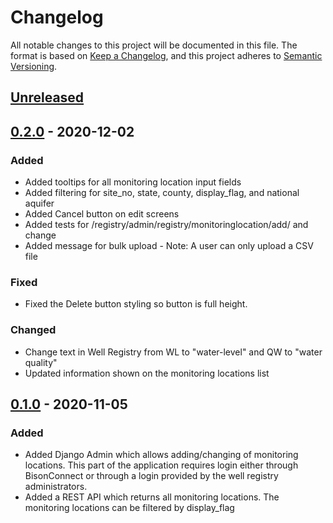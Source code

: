 # Changelog
All notable changes to this project will be documented in this file.
The format is based on [Keep a Changelog](https://keepachangelog.com/en/1.0.0/),
and this project adheres to [Semantic Versioning](https://semver.org/spec/v2.0.0.html).

## [Unreleased](https://github.com/ACWI-SOGW/well_registry_management/compare/wellregistry-0.2.0...master)

## [0.2.0](https://github.com/ACWI-SOGW/well_registry_management/compare/wellregistry-0.1.0...wellregistry-0.2.0) - 2020-12-02

### Added
-   Added tooltips for all monitoring location input fields
-   Added filtering for site_no, state, county, display_flag, and national aquifer 
-   Added Cancel button on edit screens
-   Added tests for /registry/admin/registry/monitoringlocation/add/ and change
-   Added message for bulk upload - Note: A user can only upload a CSV file

### Fixed
-   Fixed the Delete button styling so button is full height.

### Changed 
-   Change text in Well Registry from WL to "water-level" and QW to "water quality"
-   Updated information shown on the monitoring locations list

## [0.1.0](https://github.com/ACWI-SOGW/well_registry_management/tree/wellregistry-0.1.0) - 2020-11-05

### Added
-   Added Django Admin which allows adding/changing of monitoring locations. This part of the application requires login either through BisonConnect or through a login provided by the well registry administrators.
-   Added a REST API which returns all monitoring locations. The monitoring locations can be filtered by display_flag


